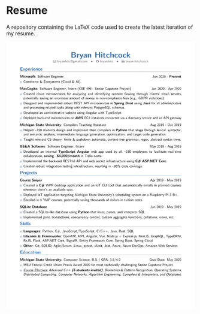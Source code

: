 # Resume

A repository containing the LaTeX code used to create the latest iteration of my resume.

![resume picture](./resume.png)
